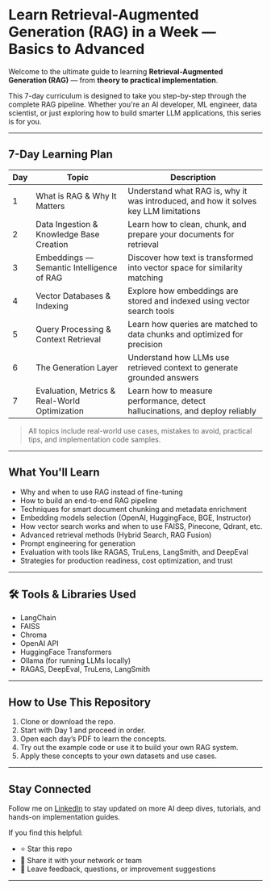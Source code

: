 # Learn Retrieval-Augmented Generation (RAG) in a Week — Basics to Advanced

Welcome to the ultimate guide to learning **Retrieval-Augmented Generation (RAG)** — from **theory to practical implementation**.

This 7-day curriculum is designed to take you step-by-step through the complete RAG pipeline. Whether you're an AI developer, ML engineer, data scientist, or just exploring how to build smarter LLM applications, this series is for you.

---

## 7-Day Learning Plan

| Day | Topic | Description |
|-----|-------|-------------|
|  1 | What is RAG & Why It Matters | Understand what RAG is, why it was introduced, and how it solves key LLM limitations |
|  2 | Data Ingestion & Knowledge Base Creation | Learn how to clean, chunk, and prepare your documents for retrieval |
|  3 | Embeddings — Semantic Intelligence of RAG | Discover how text is transformed into vector space for similarity matching |
|  4 | Vector Databases & Indexing | Explore how embeddings are stored and indexed using vector search tools |
|  5 | Query Processing & Context Retrieval | Learn how queries are matched to data chunks and optimized for precision |
|  6 | The Generation Layer | Understand how LLMs use retrieved context to generate grounded answers |
|  7 | Evaluation, Metrics & Real-World Optimization | Learn how to measure performance, detect hallucinations, and deploy reliably |

> All topics include real-world use cases, mistakes to avoid, practical tips, and implementation code samples.

---

## What You'll Learn

- Why and when to use RAG instead of fine-tuning
- How to build an end-to-end RAG pipeline
- Techniques for smart document chunking and metadata enrichment
- Embedding models selection (OpenAI, HuggingFace, BGE, Instructor)
- How vector search works and when to use FAISS, Pinecone, Qdrant, etc.
- Advanced retrieval methods (Hybrid Search, RAG Fusion)
- Prompt engineering for generation
- Evaluation with tools like RAGAS, TruLens, LangSmith, and DeepEval
- Strategies for production readiness, cost optimization, and trust

---

## 🛠 Tools & Libraries Used

- LangChain
- FAISS
- Chroma
- OpenAI API
- HuggingFace Transformers
- Ollama (for running LLMs locally)
- RAGAS, DeepEval, TruLens, LangSmith

---

##  How to Use This Repository

1. Clone or download the repo.
2. Start with Day 1 and proceed in order.
3. Open each day’s PDF to learn the concepts.
4. Try out the example code or use it to build your own RAG system.
5. Apply these concepts to your own datasets and use cases.

---

##  Stay Connected

Follow me on [LinkedIn](https://www.linkedin.com/in/naresh-edagotti-6a71a1233/) to stay updated on more AI deep dives, tutorials, and hands-on implementation guides.

If you find this helpful:
- ⭐ Star this repo
- 🔁 Share it with your network or team
- 💬 Leave feedback, questions, or improvement suggestions

---
